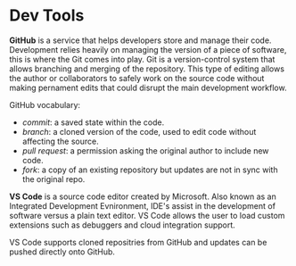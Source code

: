 # Dev Tools

<b>GitHub</b> is a service that helps developers store and manage their code. Development relies heavily on managing the version of a piece of software, this is where the Git comes into play. Git is a version-control system that allows branching and merging of the repository. This type of editing allows the author or collaborators to safely work on the source code without making pernament edits that could disrupt the main development workflow. 

GitHub vocabulary:
- <i>commit</i>: a saved state within the code.
- <i>branch</i>: a cloned version of the code, used to edit code without affecting the source.
- <i>pull request</i>: a permission asking the original author to include new code.
- <i>fork</i>: a copy of an existing repository but updates are not in sync with the original repo.

<b>VS Code</b> is a source code editor created by Microsoft. Also known as an Integrated Development Evnironment, IDE's assist in the development of software versus a plain text editor. VS Code allows the user to load custom extensions such as debuggers and cloud integration support. 

VS Code supports cloned repositries from GitHub and updates can be pushed directly onto GitHub. 